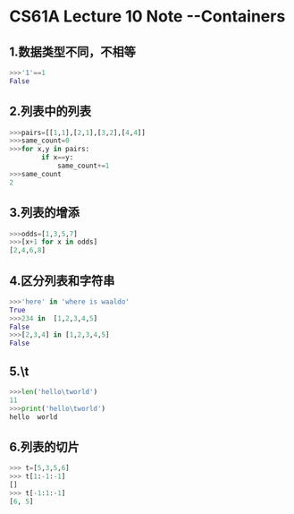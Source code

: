 # CS61A Lecture 10 Note --Containers

## 1.数据类型不同，不相等
```py
>>>'1'==1
False
```
## 2.列表中的列表
```py
>>>pairs=[[1,1],[2,1],[3,2],[4,4]]
>>>same_count=0
>>>for x,y in pairs:
        if x==y:
            same_count+=1
>>>same_count
2
```
## 3.列表的增添
```py
>>>odds=[1,3,5,7]
>>>[x+1 for x in odds]
[2,4,6,8]
```
## 4.区分列表和字符串
```py
>>>'here' in 'where is waaldo'
True
>>>234 in  [1,2,3,4,5]
False
>>>[2,3,4] in [1,2,3,4,5]
False
```
## 5.\t
```py
>>>len('hello\tworld')
11
>>>print('hello\tworld')
hello  world
```
## 6.列表的切片
```py
>>> t=[5,3,5,6]
>>> t[1:-1:-1]
[]
>>> t[-1:1:-1]
[6, 5]
```
